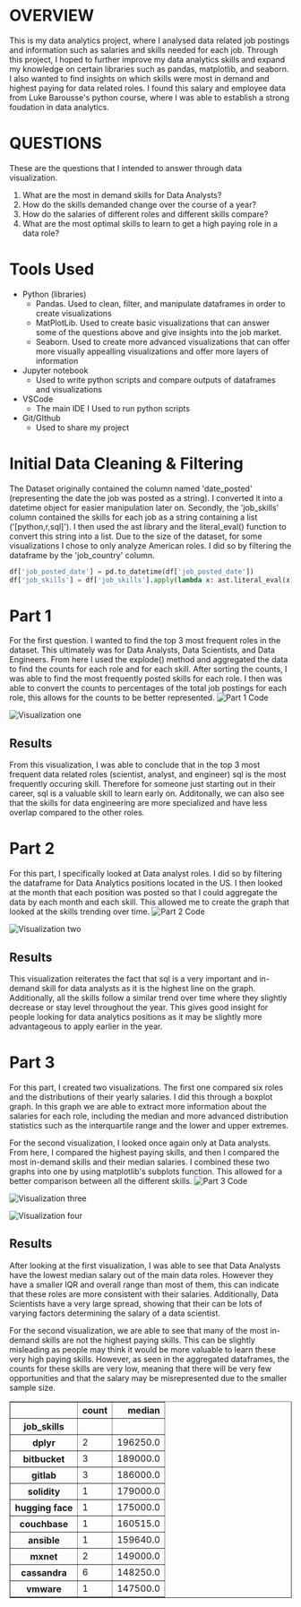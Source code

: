 # OVERVIEW

This is my data analytics project, where I analysed data related job postings and information such as salaries and skills needed for each job. Through this project, I hoped to further improve my data analytics skills and expand my knowledge on certain libraries such as pandas, matplotlib, and seaborn. I also wanted to find insights on which skills were most in demand and highest paying for data related roles. I found this salary and employee data from Luke Barousse's python course, where I was able to establish a strong foudation in data analytics. 

# QUESTIONS
  These are the questions that I intended to answer through data visualization.
  1) What are the most in demand skills for Data Analysts?
  2) How do the skills demanded change over the course of a year?
  3) How do the salaries of different roles and different skills compare?
  4) What are the most optimal skills to learn to get a high paying role in a data role?

# Tools Used
  - Python (libraries)
      - Pandas. Used to clean, filter, and manipulate dataframes in order to create visualizations
      - MatPlotLib. Used to create basic visualizations that can answer some of the questions above and give insights into the job market.
      - Seaborn. Used to create more advanced visualizations that can offer more visually appealling visualizations and offer more layers of information
  - Jupyter notebook
      - Used to write python scripts and compare outputs of dataframes and visualizations
  - VSCode
      - The main IDE I Used to run python scripts
  - Git/GIthub
      - Used to share my project
   
  # Initial Data Cleaning & Filtering
  The Dataset originally contained the column named 'date_posted' (representing the date the job was posted as a string). I converted it into a datetime object for easier manipulation later on. Secondly, the 'job_skills' column contained the skills for each job as a string containing a list ('[python,r,sql]'). I then used the ast library and the literal_eval() function to convert this string into a list. Due to the size of the dataset, for some visualizations I chose to only analyze American roles. I did so by filtering the dataframe by the 'job_country' column. 

```python
df['job_posted_date'] = pd.to_datetime(df['job_posted_date'])
df['job_skills'] = df['job_skills'].apply(lambda x: ast.literal_eval(x) if pd.notna(x) else x)
```

# Part 1

For the first question. I wanted to find the top 3 most frequent roles in the dataset. This ultimately was for Data Analysts, Data Scientists, and Data Engineers. From here I used the explode() method and aggregated the data to find the counts for each role and for each skill. After sorting the counts, I was able to find the most frequently posted skills for each role. I then was able to convert the counts to percentages of the total job postings for each role, this allows for the counts to be better represented. ![Part 1 Code](ProjectSection/1_Skills_Counting.ipynb)

![Visualization one](Visualizations/SkillsDemanded.png)

## Results
From this visualization, I was able to conclude that in the top 3 most frequent data related roles (scientist, analyst, and engineer) sql is the most frequently occuring skill. Therefore for someone just starting out in their career, sql is a valuable skill to learn early on. Additonally, we can also see that the skills for data engineering are more specialized and have less overlap compared to the other roles. 


# Part 2
For this part, I specifically looked at Data analyst roles. I did so by filtering the dataframe for Data Analytics positions located in the US. I then looked at the month that each position was posted so that I could aggregate the data by each month and each skill. This allowed me to create the graph that looked at the skills trending over time. ![Part 2 Code](ProjectSection/2_Skills_Trend.ipynb)

![Visualization two](Visualizations/TopSkillsTrending.png)

## Results
This visualization reiterates the fact that sql is a very important and in-demand skill for data analysts as it is the highest line on the graph. Additionally, all the skills follow a similar trend over time where they slightly decrease or stay level throughout the year. This gives good insight for people looking for data analytics positions as it may be slightly more advantageous to apply earlier in the year. 


# Part 3
For this part, I created two visualizations. The first one compared six roles and the distributions of their yearly salaries. I did this through a boxplot graph. In this graph we are able to extract more information about the salaries for each role, including the median and more advanced distribution statistics such as the interquartile range and the lower and upper extremes. 

For the second visualization, I looked once again only at Data analysts. From here, I compared the highest paying skills, and then I compared the most in-demand skills and their median salaries. I combined these two graphs into one by using matplotlib's subplots function. This allowed for a better comparison between all the different skills. ![Part 3 Code](ProjectSection/3_Salary_Analysis.ipynb)

![Visualization three](Visualizations/SalaryDistributions.png)

![Visualization four](Visualizations/AnalystsSkills.png)

## Results
After looking at the first visualization, I was able to see that Data Analysts have the lowest median salary out of the main data roles. However they have a smaller IQR and overall range than most of them, this can indicate that these roles are more consistent with their salaries. Additionally, Data Scientists have a very large spread, showing that their can be lots of varying factors determining the salary of a data scientist.

For the second visualization, we are able to see that many of the most in-demand skills are not the highest paying skills. This can be slightly misleading as people may think it would be more valuable to learn these very high paying skills. However, as seen in the aggregated dataframes, the counts for these skills are very low, meaning that there will be very few opportunities and that the salary may be misrepresented due to the smaller sample size. 

<div>
<table border="1" class="dataframe">
  <thead>
    <tr style="text-align: right;">
      <th></th>
      <th>count</th>
      <th>median</th>
    </tr>
    <tr>
      <th>job_skills</th>
      <th></th>
      <th></th>
    </tr>
  </thead>
  <tbody>
    <tr>
      <th>dplyr</th>
      <td>2</td>
      <td>196250.0</td>
    </tr>
    <tr>
      <th>bitbucket</th>
      <td>3</td>
      <td>189000.0</td>
    </tr>
    <tr>
      <th>gitlab</th>
      <td>3</td>
      <td>186000.0</td>
    </tr>
    <tr>
      <th>solidity</th>
      <td>1</td>
      <td>179000.0</td>
    </tr>
    <tr>
      <th>hugging face</th>
      <td>1</td>
      <td>175000.0</td>
    </tr>
    <tr>
      <th>couchbase</th>
      <td>1</td>
      <td>160515.0</td>
    </tr>
    <tr>
      <th>ansible</th>
      <td>1</td>
      <td>159640.0</td>
    </tr>
    <tr>
      <th>mxnet</th>
      <td>2</td>
      <td>149000.0</td>
    </tr>
    <tr>
      <th>cassandra</th>
      <td>6</td>
      <td>148250.0</td>
    </tr>
    <tr>
      <th>vmware</th>
      <td>1</td>
      <td>147500.0</td>
    </tr>
  </tbody>
</table>
</div>







